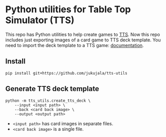 # Python utilities for Table Top Simulator (TTS)

This repo has Python utilities to help create games to
[TTS](https://www.tabletopsimulator.com/).
Now this repo includes just exporting images of a card game to TTS deck template.
You need to import the deck template to a TTS game:
[documentation](https://kb.tabletopsimulator.com/custom-content/custom-deck/).

## Install

```
pip install git+https://github.com/jukujala/tts-utils
```

## Generate TTS deck template

```
python -m tts_utils.create_tts_deck \
    --input <input path> \
    --back <card back image> \
    --output <output path>
```

- `<input path>` has card images in separate files.
- `<card back image>` is a single file.
